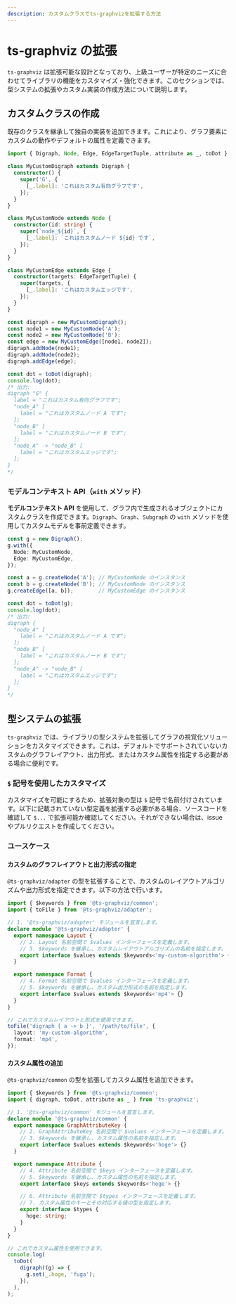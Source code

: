 ```yaml
---
description: カスタムクラスでts-graphvizを拡張する方法
---
```

# ts-graphviz の拡張

`ts-graphviz` は拡張可能な設計となっており、上級ユーザーが特定のニーズに合わせてライブラリの機能をカスタマイズ・強化できます。このセクションでは、型システムの拡張やカスタム実装の作成方法について説明します。

## カスタムクラスの作成

既存のクラスを継承して独自の実装を追加できます。これにより、グラフ要素にカスタムの動作やデフォルトの属性を定義できます。

```typescript
import { Digraph, Node, Edge, EdgeTargetTuple, attribute as _, toDot } from 'ts-graphviz';

class MyCustomDigraph extends Digraph {
  constructor() {
    super('G', {
      [_.label]: 'これはカスタム有向グラフです',
    });
  }
}

class MyCustomNode extends Node {
  constructor(id: string) {
    super(`node_${id}`, {
      [_.label]: `これはカスタムノード ${id} です`,
    });
  }
}

class MyCustomEdge extends Edge {
  constructor(targets: EdgeTargetTuple) {
    super(targets, {
      [_.label]: 'これはカスタムエッジです',
    });
  }
}

const digraph = new MyCustomDigraph();
const node1 = new MyCustomNode('A');
const node2 = new MyCustomNode('B');
const edge = new MyCustomEdge([node1, node2]);
digraph.addNode(node1);
digraph.addNode(node2);
digraph.addEdge(edge);

const dot = toDot(digraph);
console.log(dot);
/* 出力:
digraph "G" {
  label = "これはカスタム有向グラフです";
  "node_A" [
    label = "これはカスタムノード A です";
  ];
  "node_B" [
    label = "これはカスタムノード B です";
  ];
  "node_A" -> "node_B" [
    label = "これはカスタムエッジです";
  ];
}
*/
```

### モデルコンテキスト API（`with` メソッド）

**モデルコンテキスト API** を使用して、グラフ内で生成されるオブジェクトにカスタムクラスを作成できます。`Digraph`、`Graph`、`Subgraph` の `with` メソッドを使用してカスタムモデルを事前定義できます。

```typescript
const g = new Digraph();
g.with({
  Node: MyCustomNode,
  Edge: MyCustomEdge,
});

const a = g.createNode('A'); // MyCustomNode のインスタンス
const b = g.createNode('B'); // MyCustomNode のインスタンス
g.createEdge([a, b]);        // MyCustomEdge のインスタンス

const dot = toDot(g);
console.log(dot);
/* 出力:
digraph {
  "node_A" [
    label = "これはカスタムノード A です";
  ];
  "node_B" [
    label = "これはカスタムノード B です";
  ];
  "node_A" -> "node_B" [
    label = "これはカスタムエッジです";
  ];
}
*/
```

## 型システムの拡張

`ts-graphviz` では、ライブラリの型システムを拡張してグラフの視覚化ソリューションをカスタマイズできます。これは、デフォルトでサポートされていないカスタムのグラフレイアウト、出力形式、またはカスタム属性を指定する必要がある場合に便利です。

### `$` 記号を使用したカスタマイズ

カスタマイズを可能にするため、拡張対象の型は `$` 記号で名前付けされています。以下に記載されていない型定義を拡張する必要がある場合、ソースコードを確認して `$...` で拡張可能か確認してください。それができない場合は、issue やプルリクエストを作成してください。

### ユースケース

#### カスタムのグラフレイアウトと出力形式の指定

`@ts-graphviz/adapter` の型を拡張することで、カスタムのレイアウトアルゴリズムや出力形式を指定できます。以下の方法で行います。

```typescript
import { $keywords } from '@ts-graphviz/common';
import { toFile } from '@ts-graphviz/adapter';

// 1. '@ts-graphviz/adapter' モジュールを宣言します。
declare module '@ts-graphviz/adapter' {
  export namespace Layout {
    // 2. Layout 名前空間で $values インターフェースを定義します。
    // 3. $keywords を継承し、カスタムレイアウトアルゴリズムの名前を指定します。
    export interface $values extends $keywords<'my-custom-algorithm'> {}
  }

  export namespace Format {
    // 4. Format 名前空間で $values インターフェースを定義します。
    // 5. $keywords を継承し、カスタム出力形式の名前を指定します。
    export interface $values extends $keywords<'mp4'> {}
  }
}

// これでカスタムレイアウトと形式を使用できます。
toFile('digraph { a -> b }', '/path/to/file', {
  layout: 'my-custom-algorithm',
  format: 'mp4',
});
```

#### カスタム属性の追加

`@ts-graphviz/common` の型を拡張してカスタム属性を追加できます。

```typescript
import { $keywords } from '@ts-graphviz/common';
import { digraph, toDot, attribute as _ } from 'ts-graphviz';

// 1. '@ts-graphviz/common' モジュールを宣言します。
declare module '@ts-graphviz/common' {
  export namespace GraphAttributeKey {
    // 2. GraphAttributeKey 名前空間で $values インターフェースを定義します。
    // 3. $keywords を継承し、カスタム属性の名前を指定します。
    export interface $values extends $keywords<'hoge'> {}
  }

  export namespace Attribute {
    // 4. Attribute 名前空間で $keys インターフェースを定義します。
    // 5. $keywords を継承し、カスタム属性の名前を指定します。
    export interface $keys extends $keywords<'hoge'> {}

    // 6. Attribute 名前空間で $types インターフェースを定義します。
    // 7. カスタム属性のキーとその対応する値の型を指定します。
    export interface $types {
      hoge: string;
    }
  }
}

// これでカスタム属性を使用できます。
console.log(
  toDot(
    digraph((g) => {
      g.set(_.hoge, 'fuga');
    }),
  ),
);
```
